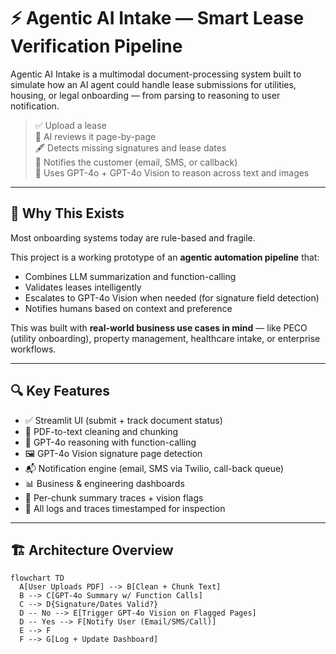 # ⚡ Agentic AI Intake — Smart Lease Verification Pipeline

Agentic AI Intake is a multimodal document-processing system built to simulate how an AI agent could handle lease submissions for utilities, housing, or legal onboarding — from parsing to reasoning to user notification.

> ✅ Upload a lease  
> 🤖 AI reviews it page-by-page  
> 🖋 Detects missing signatures and lease dates  
> 📧 Notifies the customer (email, SMS, or callback)  
> 🧠 Uses GPT-4o + GPT-4o Vision to reason across text and images

---

## 🧠 Why This Exists

Most onboarding systems today are rule-based and fragile.

This project is a working prototype of an **agentic automation pipeline** that:
- Combines LLM summarization and function-calling
- Validates leases intelligently
- Escalates to GPT-4o Vision when needed (for signature field detection)
- Notifies humans based on context and preference

This was built with **real-world business use cases in mind** — like PECO (utility onboarding), property management, healthcare intake, or enterprise workflows.

---

## 🔍 Key Features

- ✅ Streamlit UI (submit + track document status)
- 📄 PDF-to-text cleaning and chunking
- 🧠 GPT-4o reasoning with function-calling
- 🖼️ GPT-4o Vision signature page detection
- 📬 Notification engine (email, SMS via Twilio, call-back queue)
- 📊 Business & engineering dashboards
- 🧾 Per-chunk summary traces + vision flags
- 📁 All logs and traces timestamped for inspection

---

## 🏗️ Architecture Overview

```mermaid
flowchart TD
  A[User Uploads PDF] --> B[Clean + Chunk Text]
  B --> C[GPT-4o Summary w/ Function Calls]
  C --> D{Signature/Dates Valid?}
  D -- No --> E[Trigger GPT-4o Vision on Flagged Pages]
  D -- Yes --> F[Notify User (Email/SMS/Call)]
  E --> F
  F --> G[Log + Update Dashboard]
